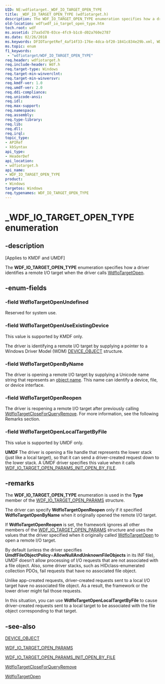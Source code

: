 ```yaml
---
UID: NE:wdfiotarget._WDF_IO_TARGET_OPEN_TYPE
title: _WDF_IO_TARGET_OPEN_TYPE (wdfiotarget.h)
description: The WDF_IO_TARGET_OPEN_TYPE enumeration specifies how a driver identifies a remote I/O target when the driver calls WdfIoTargetOpen.
old-location: wdf\wdf_io_target_open_type.htm
tech.root: wdf
ms.assetid: 27aa5d78-03ce-4fc9-b1c8-d02a760e2787
ms.date: 02/26/2018
ms.keywords: DFIOTargetRef_4af14f33-176e-4dca-bf20-1841c834e29b.xml, WDF_IO_TARGET_OPEN_TYPE, WDF_IO_TARGET_OPEN_TYPE enumeration, WdfIoTargetOpenByName, WdfIoTargetOpenLocalTargetByFile, WdfIoTargetOpenReopen, WdfIoTargetOpenUndefined, WdfIoTargetOpenUseExistingDevice, _WDF_IO_TARGET_OPEN_TYPE, kmdf.wdf_io_target_open_type, wdf.wdf_io_target_open_type, wdfiotarget/WDF_IO_TARGET_OPEN_TYPE, wdfiotarget/WdfIoTargetOpenByName, wdfiotarget/WdfIoTargetOpenLocalTargetByFile, wdfiotarget/WdfIoTargetOpenReopen, wdfiotarget/WdfIoTargetOpenUndefined, wdfiotarget/WdfIoTargetOpenUseExistingDevice
ms.topic: enum
f1_keywords:
 - "wdfiotarget/WDF_IO_TARGET_OPEN_TYPE"
req.header: wdfiotarget.h
req.include-header: Wdf.h
req.target-type: Windows
req.target-min-winverclnt: 
req.target-min-winversvr: 
req.kmdf-ver: 1.0
req.umdf-ver: 2.0
req.ddi-compliance: 
req.unicode-ansi: 
req.idl: 
req.max-support: 
req.namespace: 
req.assembly: 
req.type-library: 
req.lib: 
req.dll: 
req.irql: 
topic_type:
- APIRef
- kbSyntax
api_type:
- HeaderDef
api_location:
- wdfiotarget.h
api_name:
- WDF_IO_TARGET_OPEN_TYPE
product:
- Windows
targetos: Windows
req.typenames: WDF_IO_TARGET_OPEN_TYPE
---
```


# _WDF_IO_TARGET_OPEN_TYPE enumeration


## -description


<p class="CCE_Message">[Applies to KMDF and UMDF]</p>

The <b>WDF_IO_TARGET_OPEN_TYPE</b> enumeration specifies how a driver identifies a remote I/O target when the driver calls <a href="https://docs.microsoft.com/windows-hardware/drivers/ddi/content/wdfiotarget/nf-wdfiotarget-wdfiotargetopen">WdfIoTargetOpen</a>.


## -enum-fields




### -field WdfIoTargetOpenUndefined

Reserved for system use.


### -field WdfIoTargetOpenUseExistingDevice

This value is supported by KMDF only.

The driver is identifying a remote I/O target by supplying a pointer to a Windows Driver Model (WDM) <a href="https://docs.microsoft.com/windows-hardware/drivers/ddi/content/wdm/ns-wdm-_device_object">DEVICE_OBJECT</a> structure.


### -field WdfIoTargetOpenByName

The driver is opening a remote I/O target by supplying a Unicode name string that represents an <a href="https://docs.microsoft.com/windows-hardware/drivers/kernel/object-names">object name</a>. This name can identify a device, file, or device interface.


### -field WdfIoTargetOpenReopen

The driver is reopening a remote I/O target after previously calling <a href="https://docs.microsoft.com/windows-hardware/drivers/ddi/content/wdfiotarget/nf-wdfiotarget-wdfiotargetcloseforqueryremove">WdfIoTargetCloseForQueryRemove</a>. For more information, see the following Remarks section.


### -field WdfIoTargetOpenLocalTargetByFile

This value is supported by UMDF only.

<b>UMDF </b>The driver is opening a file handle that represents the lower stack (just like a local target), so that it can send a driver-created request down to the lower stack. A UMDF driver specifies this value when it calls <a href="https://docs.microsoft.com/windows-hardware/drivers/ddi/content/wdfiotarget/nf-wdfiotarget-wdf_io_target_open_params_init_open_by_file">WDF_IO_TARGET_OPEN_PARAMS_INIT_OPEN_BY_FILE</a>.


## -remarks



The <b>WDF_IO_TARGET_OPEN_TYPE</b> enumeration is used in the <b>Type</b> member of the <a href="https://docs.microsoft.com/windows-hardware/drivers/ddi/content/wdfiotarget/ns-wdfiotarget-_wdf_io_target_open_params">WDF_IO_TARGET_OPEN_PARAMS</a> structure.

The driver can specify <b>WdfIoTargetOpenReopen</b> only if it specified <b>WdfIoTargetOpenByName</b> when it originally opened the remote I/O target.

If <b>WdfIoTargetOpenReopen</b> is set, the framework ignores all other members of the <a href="https://docs.microsoft.com/windows-hardware/drivers/ddi/content/wdfiotarget/ns-wdfiotarget-_wdf_io_target_open_params">WDF_IO_TARGET_OPEN_PARAMS</a> structure and uses the values that the driver specified when it originally called <a href="https://docs.microsoft.com/windows-hardware/drivers/ddi/content/wdfiotarget/nf-wdfiotarget-wdfiotargetopen">WdfIoTargetOpen</a> to open a remote I/O target.

By default (unless the driver specifies <b>UmdfFileObjectPolicy</b>=<b>AllowNullAndUnknownFileObjects</b> in its INF file), UMDF doesn’t allow processing of I/O requests that are not associated with a file object. 
Also, some driver stacks, such as HIDclass-enumerated collection PDOs, fail requests that have no associated file object.

Unlike app-created requests, driver-created requests sent to a local I/O target have no associated file object.  As a result, the framework or the lower driver might fail those requests.

In this situation, you can use <b>WdfIoTargetOpenLocalTargetByFile</b> to cause driver-created requests sent to a local target to be associated with the file object corresponding to that target.




## -see-also




<a href="https://docs.microsoft.com/windows-hardware/drivers/ddi/content/wdm/ns-wdm-_device_object">DEVICE_OBJECT</a>



<a href="https://docs.microsoft.com/windows-hardware/drivers/ddi/content/wdfiotarget/ns-wdfiotarget-_wdf_io_target_open_params">WDF_IO_TARGET_OPEN_PARAMS</a>



<a href="https://docs.microsoft.com/windows-hardware/drivers/ddi/content/wdfiotarget/nf-wdfiotarget-wdf_io_target_open_params_init_open_by_file">WDF_IO_TARGET_OPEN_PARAMS_INIT_OPEN_BY_FILE</a>



<a href="https://docs.microsoft.com/windows-hardware/drivers/ddi/content/wdfiotarget/nf-wdfiotarget-wdfiotargetcloseforqueryremove">WdfIoTargetCloseForQueryRemove</a>



<a href="https://docs.microsoft.com/windows-hardware/drivers/ddi/content/wdfiotarget/nf-wdfiotarget-wdfiotargetopen">WdfIoTargetOpen</a>
 

 

